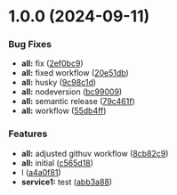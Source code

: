 # 1.0.0 (2024-09-11)


### Bug Fixes

* **all:** fix ([2ef0bc9](https://github.com/jayjay021/chatgpt-monorepo/commit/2ef0bc99836cc36c4b16903a8c1e81e5509e3dbb))
* **all:** fixed workflow ([20e51db](https://github.com/jayjay021/chatgpt-monorepo/commit/20e51dbfcdc062a38f18d91d2a4a14c8883b215f))
* **all:** husky ([9c98c1d](https://github.com/jayjay021/chatgpt-monorepo/commit/9c98c1d7b8cea9861bf7eb0cead649c8434c29ca))
* **all:** nodeversion ([bc99009](https://github.com/jayjay021/chatgpt-monorepo/commit/bc990092fe257141f972693bcf8c3251c0c3946c))
* **all:** semantic release ([79c461f](https://github.com/jayjay021/chatgpt-monorepo/commit/79c461f4191295405bd7264688b1fb1512f9e838))
* **all:** workflow ([55db4ff](https://github.com/jayjay021/chatgpt-monorepo/commit/55db4ff2c662c8db3301e920627a1d2c4c843179))


### Features

* **all:** adjusted githuv workflow ([8cb82c9](https://github.com/jayjay021/chatgpt-monorepo/commit/8cb82c9928ec8023c8d990e399d8a7eddcd67047))
* **all:** initial ([c565d18](https://github.com/jayjay021/chatgpt-monorepo/commit/c565d18c213a6b27320ada5a7015ffaaac4234da))
* l ([a4a0f81](https://github.com/jayjay021/chatgpt-monorepo/commit/a4a0f812cc8f70268e39ffbbf6ad3ef2bfdebf75))
* **service1:** test ([abb3a88](https://github.com/jayjay021/chatgpt-monorepo/commit/abb3a8898f24c50806fedf91acfd6d741930d718))
